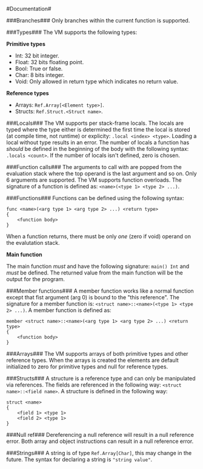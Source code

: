 #Documentation#

###Branches###
Only branches within the current function is supported.

###Types###
The VM supports the following types:

__Primitive types__
* Int: 32 bit integer.
* Float: 32 bits floating point.
* Bool: True or false.
* Char: 8 bits integer.
* Void: Only allowed in return type which indicates no return value.

__Reference types__
* Arrays: `Ref.Array[<Element type>]`.
* Structs: `Ref.Struct.<Struct name>`.

###Locals###
The VM supports per stack-frame locals. The locals are typed where the type either is determined the first time the local is stored (at compile time, not runtime) or explicity: `.local <index> <type>`. Loading
a local without type results in an error.
The number of locals a function has _should_ be defined in the beginning of the body with the following
syntax: `.locals <count>`. If the number of locals isn't defined, zero is chosen.

###Function calls###
The arguments to call with are popped from the evaluation stack where the top operand is the last argument and so on. Only 6 arguments are supported. The VM supports function overloads. The signature of a function is defined as: `<name>(<type 1> <type 2> ...)`.

###Functions###
Functions can be defined using the following syntax:
```
func <name>(<arg type 1> <arg type 2> ...) <return type>
{
    <function body>
}
```
When a function returns, there must be only _one_ (zero if void) operand on the evalutation stack.

__Main function__

The main function _must_ and have the following signature: `main() Int` and _must_ be defined.
The returned value from the main function will be the output for the program.

###Member functions###
A member function works like a normal function except that fist argument (arg 0) is bound to the "this reference". The signature for a member function is: `<struct name>::<name>(<type 1> <type 2> ...)`. A member function is defined as:
```
member <struct name>::<name>(<arg type 1> <arg type 2> ...) <return type>
{
    <function body>
}
```

###Arrays###
The VM supports arrays of both primitive types and other reference types. When the arrays is created the elements are default initialized to zero for primitive types and null for reference types.

###Structs###
A structure is a reference type and can only be manipulated via references. The fields are referenced in the following way: `<struct name>::<field name>`. A structure is defined in the following way:
```
struct <name>
{
    <field 1> <type 1>
    <field 2> <type 1>
}
```

###Null ref###
Dereferencing a null reference will result in a null reference error. Both array and object instructions can result in a null reference error.

###Strings###
A string is of type `Ref.Array[Char]`, this may change in the future. The syntax for declaring a string is `"string value"`.
